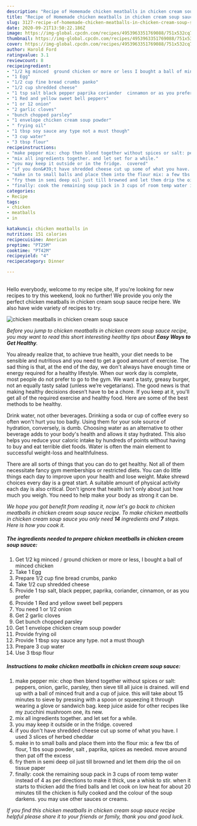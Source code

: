 ```yaml
---
description: "Recipe of Homemade chicken meatballs in chicken cream soup sauce"
title: "Recipe of Homemade chicken meatballs in chicken cream soup sauce"
slug: 3127-recipe-of-homemade-chicken-meatballs-in-chicken-cream-soup-sauce
date: 2020-09-21T13:50:22.186Z
image: https://img-global.cpcdn.com/recipes/4953963351769088/751x532cq70/chicken-meatballs-in-chicken-cream-soup-sauce-recipe-main-photo.jpg
thumbnail: https://img-global.cpcdn.com/recipes/4953963351769088/751x532cq70/chicken-meatballs-in-chicken-cream-soup-sauce-recipe-main-photo.jpg
cover: https://img-global.cpcdn.com/recipes/4953963351769088/751x532cq70/chicken-meatballs-in-chicken-cream-soup-sauce-recipe-main-photo.jpg
author: Harold Ford
ratingvalue: 3.1
reviewcount: 8
recipeingredient:
- "1/2 kg minced  ground chicken or more or less I bought a ball of minced chicken"
- "1 Egg"
- "1/2 cup fine bread crumbs panko"
- "1/2 cup shredded cheese"
- "1 tsp salt black pepper paprika coriander  cinnamon or as you prefer"
- "1 Red and yellow sweet bell peppers"
- "1 or 12 onion"
- "2 garlic cloves"
- "bunch chopped parsley"
- "1 envelope chicken cream soup powder"
- " frying oil"
- "1 tbsp soy sauce any type not a must though"
- "3 cup water"
- "3 tbsp flour"
recipeinstructions:
- "make pepper mix: chop then blend together without spices or salt: peppers, onion, garlic, parsley, then sieve till all juice is drained. will end up with a ball of minced fruit and a cup of juice. this will take about 15 minutes to sieve by pressing with a spoon or squeezing it through wearing a glove or sandwich bag. keep juice aside for other recipes like my zucchini mushroom one, its new."
- "mix all ingredients together. and let set for a while."
- "you may keep it outside or in the fridge.  covered"
- "if you don&#39;t have shredded cheese cut up some of what you have. I used 3 slices of herbed cheddar"
- "make in to small balls and place them into the flour mix: a few tbs of flour, 1 tbs soup powder, salt , paprika, spices as needed. move around then pat off the excess"
- "fry them in semi deep oil just till browned and let them drip the oil on tissue paper"
- "finally: cook the remaining soup pack in 3 cups of room temp water instead of 4 as per directions to make it thick, use a whisk to stir. when it starts to thicken add the fried balls and let cook on low heat for about 20 minutes till the chicken is fully cooked and the colour of the soup darkens. you may use other sauces or creams."
categories:
- Recipe
tags:
- chicken
- meatballs
- in

katakunci: chicken meatballs in 
nutrition: 151 calories
recipecuisine: American
preptime: "PT25M"
cooktime: "PT42M"
recipeyield: "4"
recipecategory: Dinner

---
```

<br>
Hello everybody, welcome to my recipe site, If you're looking for new recipes to try this weekend, look no further! We provide you only the perfect chicken meatballs in chicken cream soup sauce recipe here. We also have wide variety of recipes to try.
<br>


![chicken meatballs in chicken cream soup sauce](https://img-global.cpcdn.com/recipes/4953963351769088/751x532cq70/chicken-meatballs-in-chicken-cream-soup-sauce-recipe-main-photo.jpg)

<i>Before you jump to chicken meatballs in chicken cream soup sauce recipe, you may want to read this short interesting healthy tips about <strong>Easy Ways to Get Healthy</strong>.</i>

You already realize that, to achieve true health, your diet needs to be sensible and nutritious and you need to get a good amount of exercise. The sad thing is that, at the end of the day, we don't always have enough time or energy required for a healthy lifestyle. When our work day is complete, most people do not prefer to go to the gym. We want a tasty, greasy burger, not an equally tasty salad (unless we’re vegetarians). The good news is that making healthy decisions doesn’t have to be a chore. If you keep at it, you'll get all of the required exercise and healthy food. Here are some of the best methods to be healthy.

Drink water, not other beverages. Drinking a soda or cup of coffee every so often won't hurt you too badly. Using them for your sole source of hydration, conversely, is dumb. Choosing water as an alternative to other beverage adds to your body's health and allows it stay hydrated. This also helps you reduce your caloric intake by hundreds of points without having to buy and eat terrible diet foods. Water is often the main element to successful weight-loss and healthfulness.

There are all sorts of things that you can do to get healthy. Not all of them necessitate fancy gym memberships or restricted diets. You can do little things each day to improve upon your health and lose weight. Make shrewd choices every day is a great start. A suitable amount of physical activity each day is also critical. Don't ignore that health isn't only about just how much you weigh. You need to help make your body as strong it can be. 


<i>We hope you got benefit from reading it, now let's go back to chicken meatballs in chicken cream soup sauce recipe. To make chicken meatballs in chicken cream soup sauce you only need <strong>14</strong> ingredients and <strong>7</strong> steps. Here is how you cook it.
</i>

##### The ingredients needed to prepare chicken meatballs in chicken cream soup sauce:

1. Get 1/2 kg minced / ground chicken or more or less, I bought a ball of minced chicken
1. Take 1 Egg
1. Prepare 1/2 cup fine bread crumbs, panko
1. Take 1/2 cup shredded cheese
1. Provide 1 tsp salt, black pepper, paprika, coriander,  cinnamon, or as you prefer
1. Provide 1 Red and yellow sweet bell peppers
1. You need 1 or 1/2 onion
1. Get 2 garlic cloves
1. Get bunch chopped parsley
1. Get 1 envelope chicken cream soup powder
1. Provide  frying oil
1. Provide 1 tbsp soy sauce any type. not a must though
1. Prepare 3 cup water
1. Use 3 tbsp flour


##### Instructions to make chicken meatballs in chicken cream soup sauce:

1. make pepper mix: chop then blend together without spices or salt: peppers, onion, garlic, parsley, then sieve till all juice is drained. will end up with a ball of minced fruit and a cup of juice. this will take about 15 minutes to sieve by pressing with a spoon or squeezing it through wearing a glove or sandwich bag. keep juice aside for other recipes like my zucchini mushroom one, its new.
1. mix all ingredients together. and let set for a while.
1. you may keep it outside or in the fridge.  covered
1. if you don&#39;t have shredded cheese cut up some of what you have. I used 3 slices of herbed cheddar
1. make in to small balls and place them into the flour mix: a few tbs of flour, 1 tbs soup powder, salt , paprika, spices as needed. move around then pat off the excess
1. fry them in semi deep oil just till browned and let them drip the oil on tissue paper
1. finally: cook the remaining soup pack in 3 cups of room temp water instead of 4 as per directions to make it thick, use a whisk to stir. when it starts to thicken add the fried balls and let cook on low heat for about 20 minutes till the chicken is fully cooked and the colour of the soup darkens. you may use other sauces or creams.


<i>If you find this chicken meatballs in chicken cream soup sauce recipe helpful please share it to your friends or family, thank you and good luck.</i>
